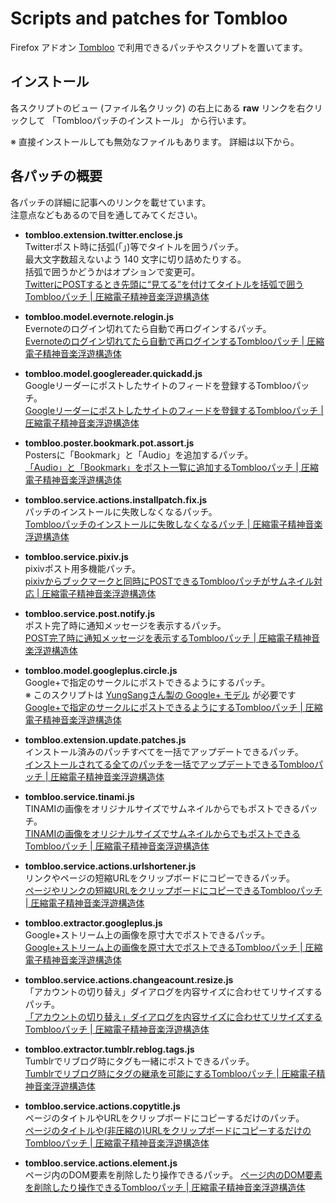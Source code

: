# Scripts and patches for Tombloo

Firefox アドオン [Tombloo](https://github.com/to/tombloo/wiki) で利用できるパッチやスクリプトを置いてます。

## インストール

各スクリプトのビュー (ファイル名クリック) の右上にある **raw** リンクを右クリックして 「Tomblooパッチのインストール」 から行います。

※ 直接インストールしても無効なファイルもあります。
   詳細は以下から。

## 各パッチの概要

各パッチの詳細に記事へのリンクを載せています。  
注意点などもあるので目を通してみてください。

*  **tombloo.extension.twitter.enclose.js**  
   Twitterポスト時に括弧(「」)等でタイトルを囲うパッチ。  
   最大文字数超えないよう 140 文字に切り詰めたりする。  
   括弧で囲うかどうかはオプションで変更可。  
   [TwitterにPOSTするとき先頭に“見てる”を付けてタイトルを括弧で囲うTomblooパッチ | 圧縮電子精神音楽浮遊構造体][tombloo.extension.twitter.enclose.js]

*  **tombloo.model.evernote.relogin.js**  
   Evernoteのログイン切れてたら自動で再ログインするパッチ。  
   [Evernoteのログイン切れてたら自動で再ログインするTomblooパッチ | 圧縮電子精神音楽浮遊構造体][tombloo.model.evernote.relogin.js]

*  **tombloo.model.googlereader.quickadd.js**  
   Googleリーダーにポストしたサイトのフィードを登録するTomblooパッチ。  
   [Googleリーダーにポストしたサイトのフィードを登録するTomblooパッチ | 圧縮電子精神音楽浮遊構造体][tombloo.model.googlereader.quickadd.js]

*  **tombloo.poster.bookmark.pot.assort.js**  
   Postersに「Bookmark」と「Audio」を追加するパッチ。  
   [「Audio」と「Bookmark」をポスト一覧に追加するTomblooパッチ | 圧縮電子精神音楽浮遊構造体][tombloo.poster.bookmark.pot.assort.js]

*  **tombloo.service.actions.installpatch.fix.js**  
   パッチのインストールに失敗しなくなるパッチ。  
   [Tomblooパッチのインストールに失敗しなくなるパッチ | 圧縮電子精神音楽浮遊構造体][tombloo.service.actions.installpatch.fix.js]

*  **tombloo.service.pixiv.js**  
   pixivポスト用多機能パッチ。  
   [pixivからブックマークと同時にPOSTできるTomblooパッチがサムネイル対応 | 圧縮電子精神音楽浮遊構造体][tombloo.service.pixiv.js]

*  **tombloo.service.post.notify.js**  
   ポスト完了時に通知メッセージを表示するパッチ。  
   [POST完了時に通知メッセージを表示するTomblooパッチ | 圧縮電子精神音楽浮遊構造体][tombloo.service.post.notify.js]

*  **tombloo.model.googleplus.circle.js**  
   Google+で指定のサークルにポストできるようにするパッチ。  
   ※ このスクリプトは [YungSangさん製の Google+ モデル][model.gplus.js] が必要です  
   [Google+で指定のサークルにポストできるようにするTomblooパッチ | 圧縮電子精神音楽浮遊構造体][tombloo.model.googleplus.circle.js]

*  **tombloo.extension.update.patches.js**  
   インストール済みのパッチすべてを一括でアップデートできるパッチ。  
   [インストールされてる全てのパッチを一括でアップデートできるTomblooパッチ | 圧縮電子精神音楽浮遊構造体][tombloo.extension.update.patches.js]

*  **tombloo.service.tinami.js**  
   TINAMIの画像をオリジナルサイズでサムネイルからでもポストできるパッチ。  
   [TINAMIの画像をオリジナルサイズでサムネイルからでもポストできるTomblooパッチ | 圧縮電子精神音楽浮遊構造体][tombloo.service.tinami.js]

*  **tombloo.service.actions.urlshortener.js**  
   リンクやページの短縮URLをクリップボードにコピーできるパッチ。  
   [ページやリンクの短縮URLをクリップボードにコピーできるTomblooパッチ | 圧縮電子精神音楽浮遊構造体][tombloo.service.actions.urlshortener.js]

*  **tombloo.extractor.googleplus.js**  
   Google+ストリーム上の画像を原寸大でポストできるパッチ。  
   [Google+ストリーム上の画像を原寸大でポストできるTomblooパッチ | 圧縮電子精神音楽浮遊構造体][tombloo.extractor.googleplus.js]

*  **tombloo.service.actions.changeacount.resize.js**  
   「アカウントの切り替え」ダイアログを内容サイズに合わせてリサイズするパッチ。  
   [「アカウントの切り替え」ダイアログを内容サイズに合わせてリサイズするTomblooパッチ | 圧縮電子精神音楽浮遊構造体][tombloo.service.actions.changeacount.resize.js]

*  **tombloo.extractor.tumblr.reblog.tags.js**  
   Tumblrでリブログ時にタグも一緒にポストできるパッチ。  
   [Tumblrでリブログ時にタグの継承を可能にするTomblooパッチ | 圧縮電子精神音楽浮遊構造体][tombloo.extractor.tumblr.reblog.tags.js]

*  **tombloo.service.actions.copytitle.js**  
   ページのタイトルやURLをクリップボードにコピーするだけのパッチ。  
   [ページのタイトルや(非圧縮の)URLをクリップボードにコピーするだけのTomblooパッチ | 圧縮電子精神音楽浮遊構造体][tombloo.service.actions.copytitle.js]

*  **tombloo.service.actions.element.js**  
   ページ内のDOM要素を削除したり操作できるパッチ。
   [ページ内のDOM要素を削除したり操作できるTomblooパッチ | 圧縮電子精神音楽浮遊構造体][tombloo.service.actions.element.js]










[tombloo.extension.twitter.enclose.js]: http://polygon-planet.blogspot.com/2011/06/twitterposttombloo.html "TwitterにPOSTするとき先頭に“見てる”を付けてタイトルを括弧で囲うTomblooパッチ | 圧縮電子精神音楽浮遊構造体"


[tombloo.model.evernote.relogin.js]: http://polygon-planet.blogspot.com/2011/07/evernotetombloo.html "Evernoteのログイン切れてたら自動で再ログインするTomblooパッチ | 圧縮電子精神音楽浮遊構造体"


[tombloo.model.googlereader.quickadd.js]: http://polygon-planet.blogspot.com/2011/07/googletombloo.html "Googleリーダーにポストしたサイトのフィードを登録するTomblooパッチ | 圧縮電子精神音楽浮遊構造体"


[tombloo.poster.bookmark.pot.assort.js]: http://polygon-planet.blogspot.com/2011/06/audiobookmarktombloo.html "「Audio」と「Bookmark」をポスト一覧に追加するTomblooパッチ | 圧縮電子精神音楽浮遊構造体"


[tombloo.service.actions.installpatch.fix.js]: http://polygon-planet.blogspot.com/2011/05/tombloo.html "Tomblooパッチのインストールに失敗しなくなるパッチ | 圧縮電子精神音楽浮遊構造体"


[tombloo.service.pixiv.js]: http://polygon-planet.blogspot.com/2011/04/pixivposttombloo.html "pixivからブックマークと同時にPOSTできるTomblooパッチがサムネイル対応 | 圧縮電子精神音楽浮遊構造体"


[tombloo.service.post.notify.js]: http://polygon-planet.blogspot.com/2011/05/posttombloo.html "POST完了時に通知メッセージを表示するTomblooパッチ | 圧縮電子精神音楽浮遊構造体"


[model.gplus.js]: https://github.com/YungSang/Scripts-for-Tombloo "YungSang/Scripts-for-Tombloo - GitHub"

[tombloo.model.googleplus.circle.js]: http://polygon-planet.blogspot.com/2011/07/googletombloo_17.html "Google+で指定のサークルにポストできるようにするTomblooパッチ | 圧縮電子精神音楽浮遊構造体"


[tombloo.extension.update.patches.js]: http://polygon-planet.blogspot.com/2011/07/tombloo.html "インストールされてる全てのパッチを一括でアップデートできるTomblooパッチ | 圧縮電子精神音楽浮遊構造体"


[tombloo.service.tinami.js]: http://polygon-planet.blogspot.com/2011/07/tinamitombloo.html "TINAMIの画像をオリジナルサイズでサムネイルからでもポストできるTomblooパッチ | 圧縮電子精神音楽浮遊構造体"


[tombloo.service.actions.urlshortener.js]: http://polygon-planet.blogspot.com/2011/08/urltombloo.html "ページやリンクの短縮URLをクリップボードにコピーできるTomblooパッチ | 圧縮電子精神音楽浮遊構造体"


[tombloo.extractor.googleplus.js]: http://polygon-planet.blogspot.com/2011/08/googletombloo.html "Google+ストリーム上の画像を原寸大でポストできるTomblooパッチ | 圧縮電子精神音楽浮遊構造体"


[tombloo.service.actions.changeacount.resize.js]: http://polygon-planet.blogspot.com/2011/08/tombloo.html "「アカウントの切り替え」ダイアログを内容サイズに合わせてリサイズするTomblooパッチ | 圧縮電子精神音楽浮遊構造体"


[tombloo.extractor.tumblr.reblog.tags.js]: http://polygon-planet.blogspot.com/2011/08/tumblrtombloo.html "Tumblrでリブログ時にタグの継承を可能にするTomblooパッチ | 圧縮電子精神音楽浮遊構造体"


[tombloo.service.actions.copytitle.js]: http://polygon-planet.blogspot.com/2011/10/urltombloo.html "ページのタイトルや(非圧縮の)URLをクリップボードにコピーするだけのTomblooパッチ | 圧縮電子精神音楽浮遊構造体"


[tombloo.service.actions.element.js]: http://polygon-planet.blogspot.com/2011/11/domtombloo.html "ページ内のDOM要素を削除したり操作できるTomblooパッチ | 圧縮電子精神音楽浮遊構造体"




